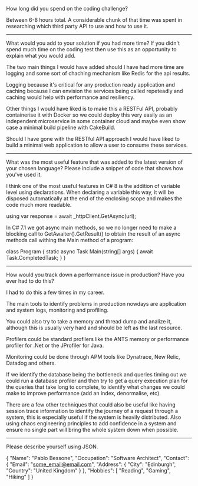 How long did you spend on the coding challenge?

Between 6-8 hours total. A considerable chunk of that time was spent in researching which third party API to use and how to use it.

-----------------------------------------------------------------------------------

What would you add to your solution if you had more time? If you didn't spend much time on the coding test then use this as an opportunity to explain what you would add.

The two main things I would have added should I have had more time are logging and some sort of chaching mechanism like Redis for the api results.

Logging because it's critical for any production ready application and caching because I can envision the services being called repeteadly and caching would help with performance and resiliency.

Other things I would have liked is to make this a RESTFul API, probably containerise it with Docker so we could deploy this very easily as an independent microservice in some container cloud and maybe even show case a minimal build pipeline with CakeBuild.

Should I have gone with the RESTful API approach I would have liked to build a minimal web application to allow a user to consume these services.

-----------------------------------------------------------------------------------

What was the most useful feature that was added to the latest version of your chosen language? Please include a snippet of code that shows how you've used it.

I think one of the most useful features in C# 8 is the addition of variable level using declarations. When declaring a variable this way, it will be disposed automatically at the end of the enclosing scope and makes the code much more readable.

using var response = await _httpClient.GetAsync(url);

In C# 7.1 we got async main methods, so we no longer need to make a blocking call to GetAwaiter().GetResult() to obtain the result of an async methods call withing the Main method of a program:

class Program
{
	static async Task Main(string[] args)
	{
		await Task.CompletedTask;
	}
}

-----------------------------------------------------------------------------------

How would you track down a performance issue in production? Have you ever had to do this?

I had to do this a few times in my career.

The main tools to identify problems in production nowdays are application and system logs, monitoring and profiling.

You could also try to take a memory and thread dump and analize it, although this is usually very hard and should be left as the last resource.

Profilers could be standard profilers like the ANTS memory or performance profiler for .Net or the JProfiler for Java.

Monitoring could be done through APM tools like Dynatrace, New Relic, Datadog and others.

If we identify the database being the bottleneck and queries timing out we could run a database profiler and then try to get a query execution plan for the queries that take long to complete, to identify what changes we could make to improve performance (add an index, denormalise, etc).

There are a few other techniques that could also be useful like having session trace information to identify the journey of a request through a system, this is especially useful if the system is heavily distributed. Also using chaos engineering principles to add confidence in a system and ensure no single part will bring the whole system down when possible.

-----------------------------------------------------------------------------------

Please describe yourself using JSON.

{
	"Name": "Pablo Bessone",
	"Occupation": "Software Architect",
	"Contact": {
		"Email": "some_email@email.com",
		"Address": {
			"City": "Edinburgh",
			"Country": "United Kingdom"
		}
	},
	"Hobbies": [
		"Reading",
		"Gaming",
		"Hiking"
	]
}